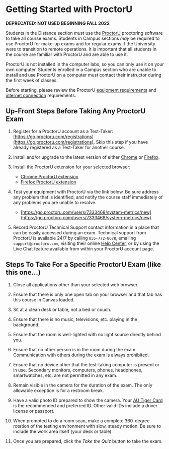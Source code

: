 # Getting Started with ProctorU

**DEPRECATED: NOT USED BEGINNING FALL 2022**

Students in the Distance section *must* use the
[ProctorU](https://www.proctoru.com/) proctoring software to take all course
exams.  Students in Campus sections *may* be required to use ProctorU for
make-up exams and for regular exams if the University were to transition to
remote operations.  It is important that all students in the course are familiar
with ProctorU and are able to use it.

ProctorU is not installed in the computer labs, so you can only use it on your
own computer. Students enrolled in a Campus section who are unable to install
and use ProctorU on a computer must contact their instructor during the first
week of classes.

Before starting, please review the ProctorU [equipment
requirements](https://support.proctoru.com/hc/en-us/articles/115011772748-Equipment-Requirements)
and [internet
connection](https://support.proctoru.com/hc/en-us/articles/360035774711-Internet-Connection-Bandwidth)
requirements.

## Up-Front Steps Before Taking Any ProctorU Exam

1. Register for a ProctorU account as a Test-Taker:
   [https://go.proctoru.com/registrations](https://go.proctoru.com/registrations).
   Skip this step if you have already registered as a Test-Taker for another
   course.

1. Install and/or upgrade to the latest version of either
   [Chrome](https://www.google.com/chrome/) or
   [Firefox](https://www.mozilla.org/en-US/firefox/new/). 

1. Install the ProctorU extension for your selected browser:
    - [Chrome ProctorU
      extension](https://chrome.google.com/webstore/detail/proctoru/goobgennebinldhonaajgafidboenlkl)
    - [Firefox ProctorU extension](https://www.proctoru.com/firefox)

1. Test your equipment with ProctorU via the link below. Be sure address any
   problem that is identified, and notify the course staff immediately of any
   problems you are unable to resolve.
    - [https://go.proctoru.com/users/7333468/system-metrics/new](https://go.proctoru.com/users/7333468/system-metrics/new)

1. Record ProctorU Technical Support contact information in a place that can be
   easily accessed during an exam. Technical support from ProctorU is available
   24/7 by calling `855-772-8678`, emailing `support@proctoru.com`, visiting
   their online [Help Center](https://support.proctoru.com/hc/en-us), or by
   using the Live Chat feature available from within your ProctorU account page.
   

## Steps To Take For a Specific ProctorU Exam (like this one...)

1. Close all applications other than your selected web browser.

1. Ensure that there is only one open tab on your browser and that tab has this
   course in Canvas loaded.

1. Sit at a clean desk or table, not a bed or couch.

1. Ensure that there is no music, televisions, etc. playing in the background.

1. Ensure that the room is well-lighted with no light source directly behind
   you.

1. Ensure that no other person is in the room during the exam. Communication
   with others during the exam is always prohibited. 

1. Ensure that no device other that the test-taking computer is present or in
   use. Secondary monitors, computers, phones, headphones, smartwatches, etc.
   are not permitted in any exam.

1. Remain visible in the camera for the duration of the exam. The only allowable
   exception is for a restroom break.

1. Have a valid photo ID prepared to show the camera. Your [AU Tiger
   Card](http://www.auburn.edu/administration/tigercard/) is the recommended and
   preferred ID. Other valid IDs include a driver license or passport.

1. When prompted to do a room scan, make a complete 360-degree rotation of the
   testing environment with slow, steady motion. Be sure to include the work
   area itself (your desk or table).

1. Once you are prepared, click the *Take the Quiz* button to take the exam.


